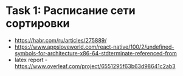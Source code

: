 # Task 1: Расписание сети сортировки

* <https://habr.com/ru/articles/275889/>
* <https://www.appsloveworld.com/react-native/100/2/undefined-symbols-for-architecture-x86-64-stdterminate-referenced-from>
* latex report - <https://www.overleaf.com/project/6551295f63b63d98641c2ab3>
